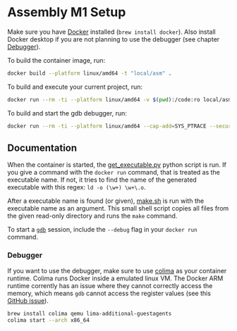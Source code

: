 # Assembly M1 Setup

Make sure you have [Docker](https://www.docker.com/) installed (`brew install docker`). Also install Docker desktop if you are not planning to use the debugger (see chapter [Debugger](#debugger)).

To build the container image, run:
```sh
docker build --platform linux/amd64 -t "local/asm" .
```

To build and execute your current project, run:
```sh
docker run --rm -ti --platform linux/amd64 -v $(pwd):/code:ro local/asm
```

To build and start the gdb debugger, run:
```sh
docker run --rm -ti --platform linux/amd64 --cap-add=SYS_PTRACE --security-opt seccomp=unconfined -v $(pwd):/code:ro local/asm --debug
```

## Documentation

When the container is started, the [get_executable.py](get_executable.py) python script is run. If you give a command with the `docker run` command, that is treated as the executable name. If not, it tries to find the name of the generated executable with this regex: `ld -o (\w+) \w+\.o`.

After a executable name is found (or given), [make.sh](make.sh) is run with the executable name as an argument. This small shell script copies all files from the given read-only directory and runs the `make` command.

To start a [`gdb`](https://www.sourceware.org/gdb/) session, include the `--debug` flag in your `docker run` command.

### Debugger

If you want to use the debugger, make sure to use [colima](https://github.com/abiosoft/colima) as your container runtime. Colima runs Docker inside a emulated linux VM. The Docker ARM runtime corrently has an issue where they cannot correctly access the memory, which means `gdb` cannot access the register values (see this [GitHub issue](https://github.com/docker/for-mac/issues/6921)).

```sh
brew install colima qemu lima-additional-guestagents
colima start --arch x86_64
```
